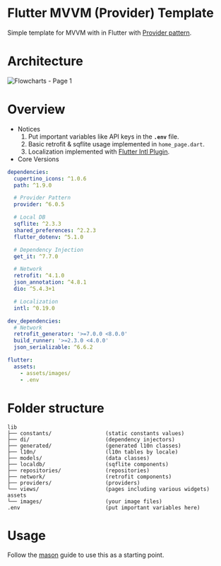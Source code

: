 # Flutter MVVM (Provider) Template
Simple template for MVVM with in Flutter with [Provider pattern](https://docs.flutter.dev/data-and-backend/state-mgmt/simple).
# Architecture
![Flowcharts - Page 1](https://github.com/jhj0517/flutter-mvvm-template-provider/assets/97279763/0bc5831c-8474-4309-8416-3289db20d0e0)

# Overview
- Notices
    1. Put important variables like API keys in the **`.env`** file.
    2. Basic retrofit & sqflite usage implemented in `home_page.dart`.
    3. Localization implemented with [Flutter Intl Plugin](https://plugins.jetbrains.com/plugin/13666-flutter-intl).
- Core Versions
```yaml
dependencies:
  cupertino_icons: ^1.0.6
  path: ^1.9.0

  # Provider Pattern
  provider: ^6.0.5

  # Local DB
  sqflite: ^2.3.3
  shared_preferences: ^2.2.3
  flutter_dotenv: ^5.1.0

  # Dependency Injection
  get_it: ^7.7.0

  # Network
  retrofit: ^4.1.0
  json_annotation: ^4.8.1
  dio: ^5.4.3+1

  # Localization
  intl: ^0.19.0    

dev_dependencies:
  # Network
  retrofit_generator: '>=7.0.0 <8.0.0'
  build_runner: '>=2.3.0 <4.0.0'
  json_serializable: ^6.6.2

flutter:
  assets:
    - assets/images/
    - .env
```

# Folder structure
```folder
lib
├── constants/                 (static constants values)
├── di/                        (dependency injectors)
├── generated/                 (generated l10n classes)
├── l10n/                      (l10n tables by locale)
├── models/                    (data classes)
├── localdb/                   (sqflite components)
├── repositories/              (repositories)
├── network/                   (retrofit components)
├── providers/                 (providers)
└── views/                     (pages including various widgets)
assets
└── images/                    (your image files)
.env                           (put important variables here)
```
# Usage
Follow the [mason](https://github.com/felangel/mason) guide to use this as a starting point.
